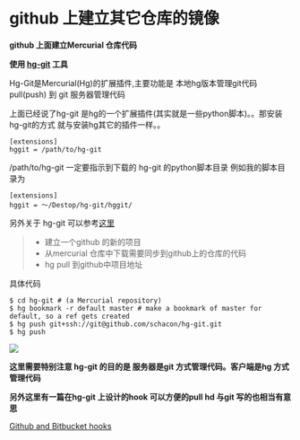 github 上建立其它仓库的镜像
====

**github 上面建立Mercurial 仓库代码**

**使用 [hg-git](https://github.com/schacon/hg-git) 工具**

Hg-Git是Mercurial(Hg)的扩展插件,主要功能是 本地hg版本管理git代码pull(push) 到
git 服务器管理代码

上面已经说了hg-git 是hg的一个扩展插件(其实就是一些python脚本)。。那安装hg-git的方式
就与安装hg其它的插件一样。。

    [extensions]
    hggit = /path/to/hg-git

/path/to/hg-git 一定要指示到下载的 hg-git 的python脚本目录 例如我的脚本目录为

    [extensions]
    hggit = ～/Destop/hg-git/hggit/

另外关于 hg-git 可以参考[这里](http://hgtip.com/tips/advanced/2009-11-09-create-a-git-mirror/)

>*  建立一个github 的新的项目
>*  从mercurial 仓库中下载需要同步到github上的仓库的代码
>*  hg pull 到github中项目地址

具体代码

    $ cd hg-git # (a Mercurial repository)
    $ hg bookmark -r default master # make a bookmark of master for default, so a ref gets created
    $ hg push git+ssh://git@github.com/schacon/hg-git.git
    $ hg push

![](http://openapi.vdisk.me/?m=file&a=download_share_file&ss=6ecaUlt--2FuR4BMUMZlGcJ4zu84PNwbqOZrYPn3cthLlMxb--2B--2FSxWlfiS84Iq2dGUVbg--2B83nlX--2BHmhe--2B2w4cCtDjr581EOH)

__这里需要特别注意 hg-git 的目的是 服务器是git 方式管理代码。客户端是hg 方式管理代码__

__另外这里有一篇在hg-git 上设计的hook 可以方便的pull hd 与git 写的也相当有意思__

[Github and Bitbucket hooks](http://morgangoose.com/blog/2010/09/29/github-and-bitbucket-hooks/)














